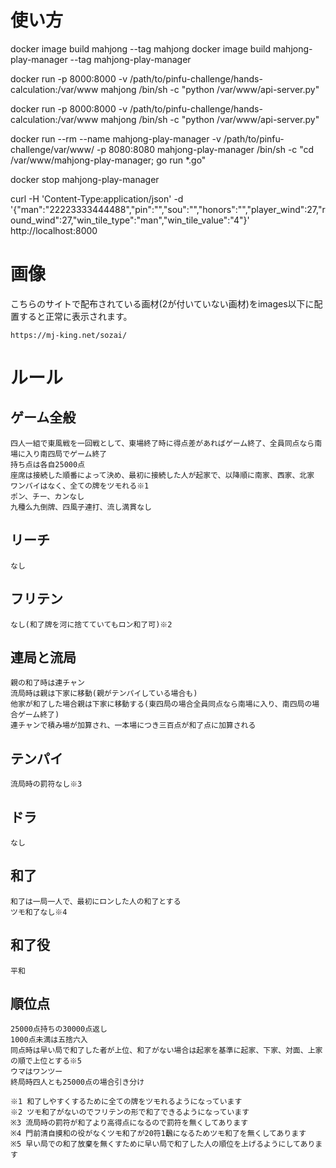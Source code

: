 # 使い方

docker image build mahjong --tag mahjong
docker image build mahjong-play-manager --tag mahjong-play-manager

docker run -p 8000:8000 -v /path/to/pinfu-challenge/hands-calculation:/var/www mahjong /bin/sh -c "python /var/www/api-server.py"

docker run -p 8000:8000 -v /path/to/pinfu-challenge/hands-calculation:/var/www mahjong /bin/sh -c "python /var/www/api-server.py"

docker run --rm --name mahjong-play-manager -v /path/to/pinfu-challenge/var/www/ -p 8080:8080 mahjong-play-manager /bin/sh -c "cd /var/www/mahjong-play-manager; go run *.go"

docker stop mahjong-play-manager

curl -H 'Content-Type:application/json' -d '{"man":"22223333444488","pin":"","sou":"","honors":"","player_wind":27,"round_wind":27,"win_tile_type":"man","win_tile_value":"4"}' http\://localhost:8000

# 画像

こちらのサイトで配布されている画材(2が付いていない画材)をimages以下に配置すると正常に表示されます。
```
https://mj-king.net/sozai/
```

# ルール

## ゲーム全般

```
四人一組で東風戦を一回戦として、東場終了時に得点差があればゲーム終了、全員同点なら南場に入り南四局でゲーム終了
持ち点は各自25000点
座席は接続した順番によって決め、最初に接続した人が起家で、以降順に南家、西家、北家
ワンパイはなく、全ての牌をツモれる※1
ポン、チー、カンなし
九種么九倒牌、四風子連打、流し満貫なし
```

## リーチ

```
なし
```

## フリテン

```
なし(和了牌を河に捨てていてもロン和了可)※2
```

## 連局と流局

```
親の和了時は連チャン
流局時は親は下家に移動(親がテンパイしている場合も)
他家が和了した場合親は下家に移動する(東四局の場合全員同点なら南場に入り、南四局の場合ゲーム終了)
連チャンで積み場が加算され、一本場につき三百点が和了点に加算される
```

## テンパイ

```
流局時の罰符なし※3
```

## ドラ

```
なし
```

## 和了

```
和了は一局一人で、最初にロンした人の和了とする
ツモ和了なし※4
```

## 和了役

```
平和
```

## 順位点

```
25000点持ちの30000点返し
1000点未満は五捨六入
同点時は早い局で和了した者が上位、和了がない場合は起家を基準に起家、下家、対面、上家の順で上位とする※5
ウマはワンツー
終局時四人とも25000点の場合引き分け
```

```
※1 和了しやすくするために全ての牌をツモれるようになっています
※2 ツモ和了がないのでフリテンの形で和了できるようになっています
※3 流局時の罰符が和了より高得点になるので罰符を無くしてあります
※4 門前清自摸和の役がなくツモ和了が20符1飜になるためツモ和了を無くしてあります
※5 早い局での和了放棄を無くすために早い局で和了した人の順位を上げるようにしてあります
```
